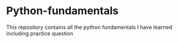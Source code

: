 # Python-fundamentals
This repository contains all the python fundamentals I have learned including practice question 
